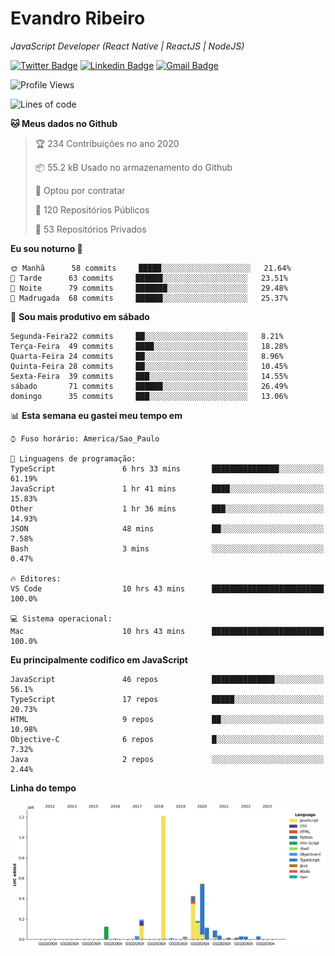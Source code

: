 # Evandro **Ribeiro**

*JavaScript Developer (React Native | ReactJS | NodeJS)*

[![Twitter Badge](https://img.shields.io/badge/-@ribeiroevandro-201B2D?style=flat-square&labelColor=201B2D&logo=twitter&logoColor=white&link=https://twitter.com/ribeiroevandro)](https://twitter.com/ribeiroevandro) 
[![Linkedin Badge](https://img.shields.io/badge/-Evandro%20Ribeiro-201B2D?style=flat-square&logo=Linkedin&logoColor=white&link=https://www.linkedin.com/in/ribeiroevandro)](https://www.linkedin.com/in/ribeiroevandro) 
[![Gmail Badge](https://img.shields.io/badge/-oi@ribeiroevandro.com.br-201B2D?style=flat-square&logo=Gmail&logoColor=white&link=mailto:oi@ribeiroevandro.com.br)](mailto:oi@ribeiroevandro.com.br)


<!--START_SECTION:waka-->
![Profile Views](http://img.shields.io/badge/Visualizac%C3%B5es%20do%20perfil-39-blue)

![Lines of code](https://img.shields.io/badge/Desde%20o%20Hello%20World%20eu%20escrevi-11.7%20million%20linhas%20de%20c%C3%B3digo-blue)

**🐱 Meus dados no Github** 

> 🏆 234 Contribuições no ano 2020
 > 
> 📦 55.2 kB Usado no armazenamento do Github 
 > 
> 💼 Optou por contratar
 > 
> 📜 120 Repositórios Públicos
 > 
> 🔑 53 Repositórios Privados 

**Eu sou noturno 🦉** 

```text
🌞 Manhã      58 commits     █████░░░░░░░░░░░░░░░░░░░░   21.64% 
🌆 Tarde      63 commits     ██████░░░░░░░░░░░░░░░░░░░   23.51% 
🌃 Noite      79 commits     ███████░░░░░░░░░░░░░░░░░░   29.48% 
🌙 Madrugada  68 commits     ██████░░░░░░░░░░░░░░░░░░░   25.37%

```
📅 **Sou mais produtivo em sábado** 

```text
Segunda-Feira22 commits     ██░░░░░░░░░░░░░░░░░░░░░░░   8.21% 
Terça-Feira  49 commits     ████░░░░░░░░░░░░░░░░░░░░░   18.28% 
Quarta-Feira 24 commits     ██░░░░░░░░░░░░░░░░░░░░░░░   8.96% 
Quinta-Feira 28 commits     ██░░░░░░░░░░░░░░░░░░░░░░░   10.45% 
Sexta-Feira  39 commits     ███░░░░░░░░░░░░░░░░░░░░░░   14.55% 
sábado       71 commits     ██████░░░░░░░░░░░░░░░░░░░   26.49% 
domingo      35 commits     ███░░░░░░░░░░░░░░░░░░░░░░   13.06%

```


📊 **Esta semana eu gastei meu tempo em** 

```text
⌚︎ Fuso horário: America/Sao_Paulo

💬 Linguagens de programação: 
TypeScript               6 hrs 33 mins       ███████████████░░░░░░░░░░   61.19% 
JavaScript               1 hr 41 mins        ████░░░░░░░░░░░░░░░░░░░░░   15.83% 
Other                    1 hr 36 mins        ███░░░░░░░░░░░░░░░░░░░░░░   14.93% 
JSON                     48 mins             ██░░░░░░░░░░░░░░░░░░░░░░░   7.58% 
Bash                     3 mins              ░░░░░░░░░░░░░░░░░░░░░░░░░   0.47%

🔥 Editores: 
VS Code                  10 hrs 43 mins      █████████████████████████   100.0%

💻 Sistema operacional: 
Mac                      10 hrs 43 mins      █████████████████████████   100.0%

```

**Eu principalmente codifico em JavaScript** 

```text
JavaScript               46 repos            ██████████████░░░░░░░░░░░   56.1% 
TypeScript               17 repos            █████░░░░░░░░░░░░░░░░░░░░   20.73% 
HTML                     9 repos             ██░░░░░░░░░░░░░░░░░░░░░░░   10.98% 
Objective-C              6 repos             █░░░░░░░░░░░░░░░░░░░░░░░░   7.32% 
Java                     2 repos             ░░░░░░░░░░░░░░░░░░░░░░░░░   2.44%

```


**Linha do tempo**

![Chart not found](https://github.com/ribeiroevandro/ribeiroevandro/blob/master/charts/bar_graph.png) 


<!--END_SECTION:waka-->
